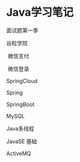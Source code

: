 # Java学习笔记
面试题第一季

谷粒学院

​	微信支付

​	微信登录

SpringCloud

Spring

SpringBoot

MySQL

Java多线程

JavaSE 基础

ActiveMQ

